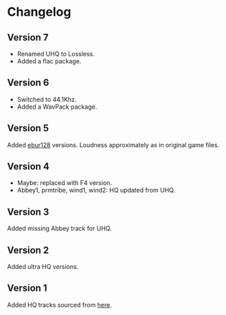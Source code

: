 # Changelog

## Version 7
- Renamed UHQ to Lossless.
- Added a flac package.

## Version 6
- Switched to 44.1Khz.
- Added a WavPack package.

## Version 5
Added [ebur128](https://en.wikipedia.org/wiki/EBU_R_128) versions. Loudness approximately as in original game files.

## Version 4
- Maybe: replaced with F4 version.
- Abbey1, prmtribe, wind1, wind2: HQ updated from UHQ.

## Version 3
Added missing Abbey track for UHQ.

## Version 2
Added ultra HQ versions.

## Version 1
Added HQ tracks sourced from [here](http://www.nuclear-city.com/index.php/topic/174-%D0%BC%D0%BE%D0%B4%D0%B8%D1%84%D0%B8%D0%BA%D0%B0%D1%86%D0%B8%D1%8F-%D0%BC%D1%83%D0%B7%D1%8B%D0%BA%D0%B0%D0%BB%D1%8C%D0%BD%D1%8B%D1%85-%D1%82%D1%80%D1%8D%D0%BA%D0%BE%D0%B2-fallout-1-2/?p=7015).

